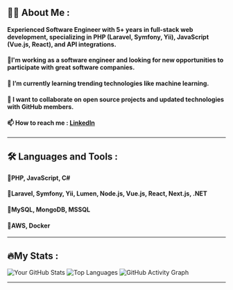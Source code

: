 ## 👨‍💻 About Me : 
**Experienced Software Engineer with 5+ years in full-stack web development, specializing in PHP (Laravel, Symfony, Yii), JavaScript (Vue.js, React), and API integrations.**
#### 🔭I'm working as a software engineer and looking for new opportunities to participate with great software companies.
#### 🌱 I’m currently learning trending technologies like machine learning.
#### 👯 I want to collaborate on open source projects and updated technologies with GitHub members.
#### 📫 How to reach me : [LinkedIn](https://www.linkedin.com/in/nay-linn-68843a2a8/ "Nay Linn")   
   
---
## 🛠️ Languages and Tools : 
#### 🚀PHP, JavaScript, C#
#### 🚀Laravel, Symfony, Yii, Lumen, Node.js, Vue.js, React, Next.js, .NET
#### 🚀MySQL, MongoDB, MSSQL
#### 🚀AWS, Docker

---
<!--<img src="https://cdn.jsdelivr.net/gh/devicons/devicon/icons/php/php-original.svg" width="40" height="40" alt="PHP"/>-->
## 🔥My Stats :
![Your GitHub Stats](https://github-readme-stats.vercel.app/api?username=neylynn&show_icons=true&theme=radical)
![Top Languages](https://github-readme-stats.vercel.app/api/top-langs/?username=neylynn&layout=compact&theme=radical)
![GitHub Activity Graph](https://github-readme-activity-graph.vercel.app/graph?username=neylynn&theme=rogue)

---
<!--
![GitHub Streak](https://streak-stats.demolab.com/?user=neylynn&theme=radical)
**neylynn/neylynn** is a ✨ _special_ ✨ repository because its `README.md` (this file) appears on your GitHub profile.

Here are some ideas to get you started:

- 🔭 I’m currently working on ...
- 🌱 I’m currently learning ...
- 👯 I’m looking to collaborate on ...
- 🤔 I’m looking for help with ...
- 💬 Ask me about ...
- 📫 How to reach me: ...
- 😄 Pronouns: ...
- ⚡ Fun fact: ...
-->
